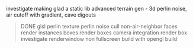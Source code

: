 investigate making glad a static lib
advanced terrain gen - 3d perlin noise, air cutoff with gradient, cave digouts
> DONE
glsl perlin texture
perlin noise
cull non-air-neighbor faces
render instances boxes
render boxes
camera integration
render box
investigate renderwindow non fullscreen
build with opengl
build
